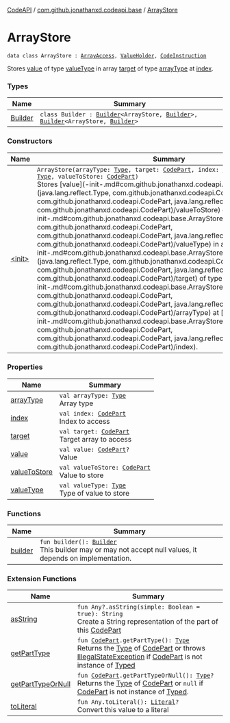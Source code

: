 [CodeAPI](../../index.md) / [com.github.jonathanxd.codeapi.base](../index.md) / [ArrayStore](.)

# ArrayStore

`data class ArrayStore : `[`ArrayAccess`](../-array-access/index.md)`, `[`ValueHolder`](../-value-holder/index.md)`, `[`CodeInstruction`](../../com.github.jonathanxd.codeapi/-code-instruction.md)

Stores [value](value-to-store.md) of type [valueType](value-type.md) in array [target](target.md) of type [arrayType](array-type.md) at [index](--index--.md).

### Types

| Name | Summary |
|---|---|
| [Builder](-builder/index.md) | `class Builder : `[`Builder`](../-array-access/-builder/index.md)`<ArrayStore, `[`Builder`](-builder/index.md)`>, `[`Builder`](../-value-holder/-builder/index.md)`<ArrayStore, `[`Builder`](-builder/index.md)`>` |

### Constructors

| Name | Summary |
|---|---|
| [&lt;init&gt;](-init-.md) | `ArrayStore(arrayType: `[`Type`](http://docs.oracle.com/javase/6/docs/api/java/lang/reflect/Type.html)`, target: `[`CodePart`](../../com.github.jonathanxd.codeapi/-code-part/index.md)`, index: `[`CodePart`](../../com.github.jonathanxd.codeapi/-code-part/index.md)`, valueType: `[`Type`](http://docs.oracle.com/javase/6/docs/api/java/lang/reflect/Type.html)`, valueToStore: `[`CodePart`](../../com.github.jonathanxd.codeapi/-code-part/index.md)`)`<br>Stores [value](-init-.md#com.github.jonathanxd.codeapi.base.ArrayStore$<init>(java.lang.reflect.Type, com.github.jonathanxd.codeapi.CodePart, com.github.jonathanxd.codeapi.CodePart, java.lang.reflect.Type, com.github.jonathanxd.codeapi.CodePart)/valueToStore) of type [valueType](-init-.md#com.github.jonathanxd.codeapi.base.ArrayStore$<init>(java.lang.reflect.Type, com.github.jonathanxd.codeapi.CodePart, com.github.jonathanxd.codeapi.CodePart, java.lang.reflect.Type, com.github.jonathanxd.codeapi.CodePart)/valueType) in array [target](-init-.md#com.github.jonathanxd.codeapi.base.ArrayStore$<init>(java.lang.reflect.Type, com.github.jonathanxd.codeapi.CodePart, com.github.jonathanxd.codeapi.CodePart, java.lang.reflect.Type, com.github.jonathanxd.codeapi.CodePart)/target) of type [arrayType](-init-.md#com.github.jonathanxd.codeapi.base.ArrayStore$<init>(java.lang.reflect.Type, com.github.jonathanxd.codeapi.CodePart, com.github.jonathanxd.codeapi.CodePart, java.lang.reflect.Type, com.github.jonathanxd.codeapi.CodePart)/arrayType) at [index](-init-.md#com.github.jonathanxd.codeapi.base.ArrayStore$<init>(java.lang.reflect.Type, com.github.jonathanxd.codeapi.CodePart, com.github.jonathanxd.codeapi.CodePart, java.lang.reflect.Type, com.github.jonathanxd.codeapi.CodePart)/index). |

### Properties

| Name | Summary |
|---|---|
| [arrayType](array-type.md) | `val arrayType: `[`Type`](http://docs.oracle.com/javase/6/docs/api/java/lang/reflect/Type.html)<br>Array type |
| [index](--index--.md) | `val index: `[`CodePart`](../../com.github.jonathanxd.codeapi/-code-part/index.md)<br>Index to access |
| [target](target.md) | `val target: `[`CodePart`](../../com.github.jonathanxd.codeapi/-code-part/index.md)<br>Target array to access |
| [value](value.md) | `val value: `[`CodePart`](../../com.github.jonathanxd.codeapi/-code-part/index.md)`?`<br>Value |
| [valueToStore](value-to-store.md) | `val valueToStore: `[`CodePart`](../../com.github.jonathanxd.codeapi/-code-part/index.md)<br>Value to store |
| [valueType](value-type.md) | `val valueType: `[`Type`](http://docs.oracle.com/javase/6/docs/api/java/lang/reflect/Type.html)<br>Type of value to store |

### Functions

| Name | Summary |
|---|---|
| [builder](builder.md) | `fun builder(): `[`Builder`](-builder/index.md)<br>This builder may or may not accept null values, it depends on implementation. |

### Extension Functions

| Name | Summary |
|---|---|
| [asString](../../com.github.jonathanxd.codeapi.util/kotlin.-any/as-string.md) | `fun Any?.asString(simple: Boolean = true): String`<br>Create a String representation of the part of this [CodePart](../../com.github.jonathanxd.codeapi/-code-part/index.md) |
| [getPartType](../../com.github.jonathanxd.codeapi.util/get-part-type.md) | `fun `[`CodePart`](../../com.github.jonathanxd.codeapi/-code-part/index.md)`.getPartType(): `[`Type`](http://docs.oracle.com/javase/6/docs/api/java/lang/reflect/Type.html)<br>Returns the [Type](http://docs.oracle.com/javase/6/docs/api/java/lang/reflect/Type.html) of [CodePart](../../com.github.jonathanxd.codeapi/-code-part/index.md) or throws [IllegalStateException](http://docs.oracle.com/javase/6/docs/api/java/lang/IllegalStateException.html) if [CodePart](../../com.github.jonathanxd.codeapi/-code-part/index.md) is not instance of [Typed](../-typed/index.md) |
| [getPartTypeOrNull](../../com.github.jonathanxd.codeapi.util/get-part-type-or-null.md) | `fun `[`CodePart`](../../com.github.jonathanxd.codeapi/-code-part/index.md)`.getPartTypeOrNull(): `[`Type`](http://docs.oracle.com/javase/6/docs/api/java/lang/reflect/Type.html)`?`<br>Returns the [Type](http://docs.oracle.com/javase/6/docs/api/java/lang/reflect/Type.html) of [CodePart](../../com.github.jonathanxd.codeapi/-code-part/index.md) or `null` if [CodePart](../../com.github.jonathanxd.codeapi/-code-part/index.md) is not instance of [Typed](../-typed/index.md). |
| [toLiteral](../../com.github.jonathanxd.codeapi.util.conversion/kotlin.-any/to-literal.md) | `fun Any.toLiteral(): `[`Literal`](../../com.github.jonathanxd.codeapi.literal/-literal/index.md)`?`<br>Convert this value to a literal |
